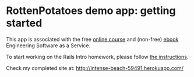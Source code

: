 # RottenPotatoes demo app: getting started

This app is associated with the free [online
course](http://www.saas-class.org) and (non-free)
[ebook](http://www.saasbook.info) Engineering Software as a Service.

To start working on the Rails Intro homework, please follow [the instructions](instructions/README.md).

Check my completed site at: http://intense-beach-59491.herokuapp.com/
